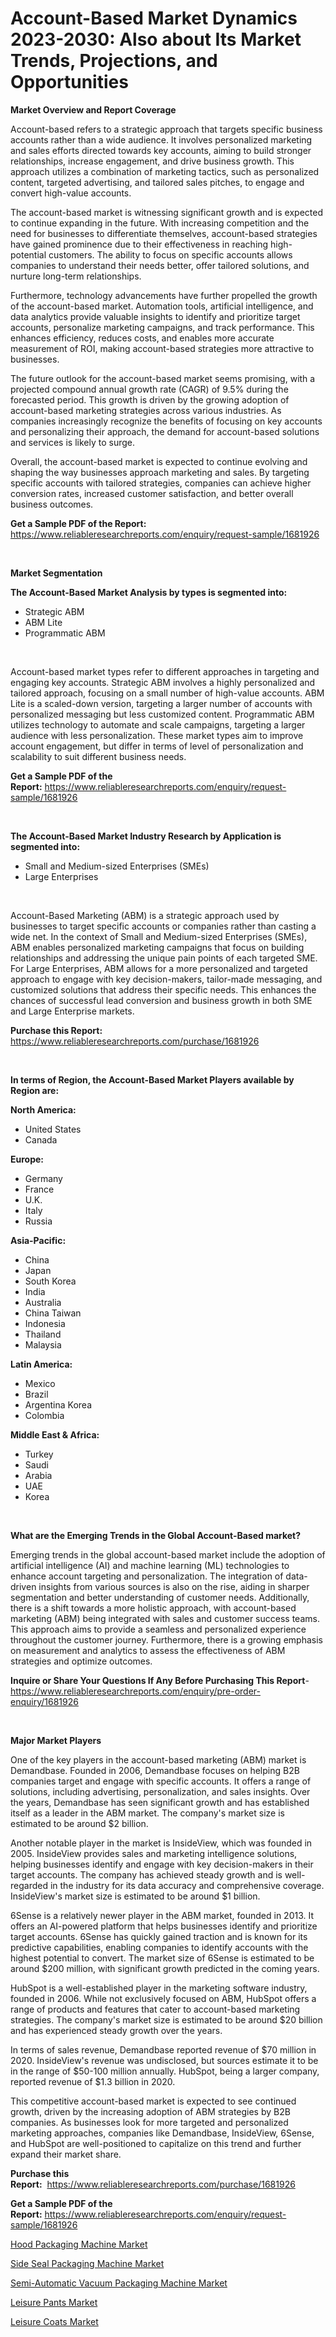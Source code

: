 <p><h1>Account-Based Market Dynamics 2023-2030: Also about Its Market Trends, Projections, and Opportunities</h1></p><p><strong>Market Overview and Report Coverage</strong></p>
<p><p>Account-based refers to a strategic approach that targets specific business accounts rather than a wide audience. It involves personalized marketing and sales efforts directed towards key accounts, aiming to build stronger relationships, increase engagement, and drive business growth. This approach utilizes a combination of marketing tactics, such as personalized content, targeted advertising, and tailored sales pitches, to engage and convert high-value accounts.</p><p>The account-based market is witnessing significant growth and is expected to continue expanding in the future. With increasing competition and the need for businesses to differentiate themselves, account-based strategies have gained prominence due to their effectiveness in reaching high-potential customers. The ability to focus on specific accounts allows companies to understand their needs better, offer tailored solutions, and nurture long-term relationships.</p><p>Furthermore, technology advancements have further propelled the growth of the account-based market. Automation tools, artificial intelligence, and data analytics provide valuable insights to identify and prioritize target accounts, personalize marketing campaigns, and track performance. This enhances efficiency, reduces costs, and enables more accurate measurement of ROI, making account-based strategies more attractive to businesses.</p><p>The future outlook for the account-based market seems promising, with a projected compound annual growth rate (CAGR) of 9.5% during the forecasted period. This growth is driven by the growing adoption of account-based marketing strategies across various industries. As companies increasingly recognize the benefits of focusing on key accounts and personalizing their approach, the demand for account-based solutions and services is likely to surge.</p><p>Overall, the account-based market is expected to continue evolving and shaping the way businesses approach marketing and sales. By targeting specific accounts with tailored strategies, companies can achieve higher conversion rates, increased customer satisfaction, and better overall business outcomes.</p></p>
<p><strong>Get a Sample PDF of the Report:</strong> <a href="https://www.reliableresearchreports.com/enquiry/request-sample/1681926">https://www.reliableresearchreports.com/enquiry/request-sample/1681926</a></p>
<p>&nbsp;</p>
<p><strong>Market Segmentation</strong></p>
<p><strong>The Account-Based Market Analysis by types is segmented into:</strong></p>
<p><ul><li>Strategic ABM</li><li>ABM Lite</li><li>Programmatic ABM</li></ul></p>
<p>&nbsp;</p>
<p><p>Account-based market types refer to different approaches in targeting and engaging key accounts. Strategic ABM involves a highly personalized and tailored approach, focusing on a small number of high-value accounts. ABM Lite is a scaled-down version, targeting a larger number of accounts with personalized messaging but less customized content. Programmatic ABM utilizes technology to automate and scale campaigns, targeting a larger audience with less personalization. These market types aim to improve account engagement, but differ in terms of level of personalization and scalability to suit different business needs.</p></p>
<p><strong>Get a Sample PDF of the Report:</strong>&nbsp;<a href="https://www.reliableresearchreports.com/enquiry/request-sample/1681926">https://www.reliableresearchreports.com/enquiry/request-sample/1681926</a></p>
<p>&nbsp;</p>
<p><strong>The Account-Based Market Industry Research by Application is segmented into:</strong></p>
<p><ul><li>Small and Medium-sized Enterprises (SMEs)</li><li>Large Enterprises</li></ul></p>
<p>&nbsp;</p>
<p><p>Account-Based Marketing (ABM) is a strategic approach used by businesses to target specific accounts or companies rather than casting a wide net. In the context of Small and Medium-sized Enterprises (SMEs), ABM enables personalized marketing campaigns that focus on building relationships and addressing the unique pain points of each targeted SME. For Large Enterprises, ABM allows for a more personalized and targeted approach to engage with key decision-makers, tailor-made messaging, and customized solutions that address their specific needs. This enhances the chances of successful lead conversion and business growth in both SME and Large Enterprise markets.</p></p>
<p><strong>Purchase this Report:</strong>&nbsp; <a href="https://www.reliableresearchreports.com/purchase/1681926">https://www.reliableresearchreports.com/purchase/1681926</a></p>
<p>&nbsp;</p>
<p><strong>In terms of Region, the Account-Based Market Players available by Region are:</strong></p>
<p>
    <p> <strong> North America: </strong>
        <ul>
            <li>United States</li>
            <li>Canada</li>
        </ul>
        </p> 
    <p> <strong> Europe: </strong>
        <ul>
            <li>Germany</li>
            <li>France</li>
            <li>U.K.</li>
            <li>Italy</li>
            <li>Russia</li>
        </ul>
        </p> 
    <p> <strong> Asia-Pacific: </strong>
        <ul>
            <li>China</li>
            <li>Japan</li>
            <li>South Korea</li>
            <li>India</li>
            <li>Australia</li>
            <li>China Taiwan</li>
            <li>Indonesia</li>
            <li>Thailand</li>
            <li>Malaysia</li>
        </ul>
        </p> 
    <p> <strong> Latin America: </strong>
        <ul>
            <li>Mexico</li>
            <li>Brazil</li>
            <li>Argentina Korea</li>
            <li>Colombia</li>
        </ul>
        </p> 
    <p> <strong> Middle East & Africa: </strong>
        <ul>
            <li>Turkey</li>
            <li>Saudi</li>
            <li>Arabia</li>
            <li>UAE</li>
            <li>Korea</li>
        </ul>
    </p>
    </p>
<p>&nbsp;</p>
<p><strong>What are the Emerging Trends in the Global Account-Based market?</strong></p>
<p><p>Emerging trends in the global account-based market include the adoption of artificial intelligence (AI) and machine learning (ML) technologies to enhance account targeting and personalization. The integration of data-driven insights from various sources is also on the rise, aiding in sharper segmentation and better understanding of customer needs. Additionally, there is a shift towards a more holistic approach, with account-based marketing (ABM) being integrated with sales and customer success teams. This approach aims to provide a seamless and personalized experience throughout the customer journey. Furthermore, there is a growing emphasis on measurement and analytics to assess the effectiveness of ABM strategies and optimize outcomes.</p></p>
<p><strong>Inquire or Share Your Questions If Any Before Purchasing This Report</strong>- <a href="https://www.reliableresearchreports.com/enquiry/pre-order-enquiry/1681926">https://www.reliableresearchreports.com/enquiry/pre-order-enquiry/1681926</a></p>
<p>&nbsp;</p>
<p><strong>Major Market Players</strong></p>
<p><p>One of the key players in the account-based marketing (ABM) market is Demandbase. Founded in 2006, Demandbase focuses on helping B2B companies target and engage with specific accounts. It offers a range of solutions, including advertising, personalization, and sales insights. Over the years, Demandbase has seen significant growth and has established itself as a leader in the ABM market. The company's market size is estimated to be around $2 billion.</p><p>Another notable player in the market is InsideView, which was founded in 2005. InsideView provides sales and marketing intelligence solutions, helping businesses identify and engage with key decision-makers in their target accounts. The company has achieved steady growth and is well-regarded in the industry for its data accuracy and comprehensive coverage. InsideView's market size is estimated to be around $1 billion.</p><p>6Sense is a relatively newer player in the ABM market, founded in 2013. It offers an AI-powered platform that helps businesses identify and prioritize target accounts. 6Sense has quickly gained traction and is known for its predictive capabilities, enabling companies to identify accounts with the highest potential to convert. The market size of 6Sense is estimated to be around $200 million, with significant growth predicted in the coming years.</p><p>HubSpot is a well-established player in the marketing software industry, founded in 2006. While not exclusively focused on ABM, HubSpot offers a range of products and features that cater to account-based marketing strategies. The company's market size is estimated to be around $20 billion and has experienced steady growth over the years.</p><p>In terms of sales revenue, Demandbase reported revenue of $70 million in 2020. InsideView's revenue was undisclosed, but sources estimate it to be in the range of $50-100 million annually. HubSpot, being a larger company, reported revenue of $1.3 billion in 2020.</p><p>This competitive account-based market is expected to see continued growth, driven by the increasing adoption of ABM strategies by B2B companies. As businesses look for more targeted and personalized marketing approaches, companies like Demandbase, InsideView, 6Sense, and HubSpot are well-positioned to capitalize on this trend and further expand their market share.</p></p>
<p><strong>Purchase this Report:</strong>&nbsp;&nbsp;<a href="https://www.reliableresearchreports.com/purchase/1681926">https://www.reliableresearchreports.com/purchase/1681926</a></p>
<p></p>
<p><strong>Get a Sample PDF of the Report:</strong>&nbsp;<a href="https://www.reliableresearchreports.com/enquiry/request-sample/1681926">https://www.reliableresearchreports.com/enquiry/request-sample/1681926</a></p>
<p><p><a href="https://www.linkedin.com/pulse/hood-packaging-machine-market-research-report-unlocks-analysis/">Hood Packaging Machine Market</a></p><p><a href="https://www.linkedin.com/pulse/side-seal-packaging-machine-market-size-growth-forecast/">Side Seal Packaging Machine Market</a></p><p><a href="https://www.linkedin.com/pulse/semi-automatic-vacuum-packaging-machine-market-research/">Semi-Automatic Vacuum Packaging Machine Market</a></p><p><a href="https://medium.com/@jarredmertz2772/leisure-pants-market-size-growth-forecast-2023-2030-3810ab180915">Leisure Pants Market</a></p><p><a href="https://medium.com/@charityrice2662/leisure-coats-market-size-growth-forecast-2023-2030-66f6a37af7b5">Leisure Coats Market</a></p></p>